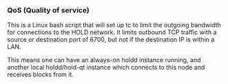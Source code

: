 ### QoS (Quality of service) ###

This is a Linux bash script that will set up tc to limit the outgoing bandwidth for connections to the HOLD network. It limits outbound TCP traffic with a source or destination port of 6700, but not if the destination IP is within a LAN.

This means one can have an always-on holdd instance running, and another local holdd/hold-qt instance which connects to this node and receives blocks from it.
